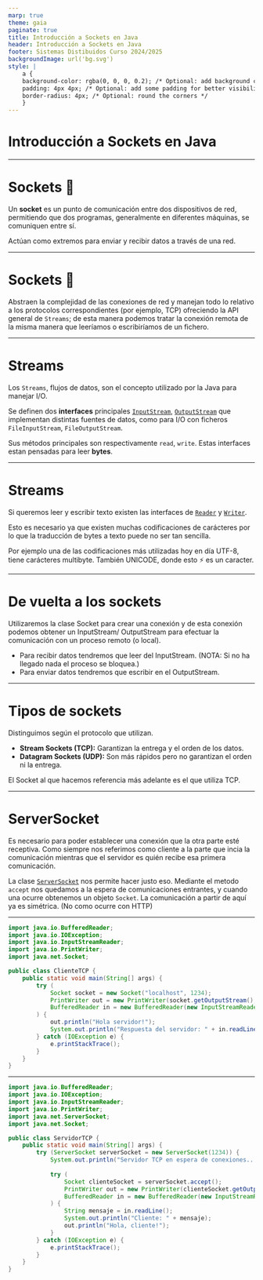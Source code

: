 ```yaml
---
marp: true
theme: gaia
paginate: true
title: Introducción a Sockets en Java
header: Introducción a Sockets en Java
footer: Sistemas Distibuidos Curso 2024/2025
backgroundImage: url('bg.svg')
style: |
    a {
    background-color: rgba(0, 0, 0, 0.2); /* Optional: add background color */
    padding: 4px 4px; /* Optional: add some padding for better visibility */
    border-radius: 4px; /* Optional: round the corners */
    }
---
```

<!--_class: lead-->

# Introducción a Sockets en Java

-----------------------------------------

# Sockets 🔌

Un **socket** es un punto de comunicación entre dos dispositivos de red, permitiendo que dos programas, generalmente en diferentes máquinas, se comuniquen entre sí. 

Actúan como extremos para enviar y recibir datos a través de una red.

--------------------

# Sockets 🔌

Abstraen la complejidad de las conexiones de red y manejan todo lo
relativo a los protocolos correspondientes (por ejemplo, TCP) ofreciendo la API general de
`Streams`; de esta manera podemos tratar la conexión remota de la misma manera que leeríamos
o escribiríamos de un fichero.

----------------------------------------------------------------------------

# Streams

Los `Streams`, flujos de datos, son el concepto utilizado por la Java para manejar I/O.

Se definen dos __interfaces__ principales [`InputStream`](https://docs.oracle.com/javase/8/docs/api/java/io/InputStream.html), [`OutputStream`](https://docs.oracle.com/javase/8/docs/api/java/io/OutputStream.html) que implementan distintas fuentes de datos, como para I/O con ficheros `FileInputStream`, `FileOutputStream`.

Sus métodos principales son respectivamente `read`, `write`.
Estas interfaces estan pensadas para leer __bytes__.

----------------------------------------------------------------------------

# Streams

Si queremos leer y escribir texto existen las interfaces de [`Reader`](https://docs.oracle.com/javase/8/docs/api/java/io/Reader.html) y [`Writer`](https://docs.oracle.com/javase/8/docs/api/java/io/Writer.html).

Esto es necesario ya que existen muchas codificaciones de carácteres por lo que la traducción de bytes a texto puede no ser tan sencilla.

Por ejemplo una de las codificaciones más utilizadas hoy en día UTF-8, tiene carácteres multibyte. También UNICODE, donde esto ⚡️ es un caracter.

----------------------------------------------------------------------------
# De vuelta a los sockets

Utilizaremos la clase Socket para crear una conexión y de esta conexión podemos obtener un InputStream/ OutputStream para efectuar la comunicación con un proceso remoto (o local).

- Para recibir datos tendremos que leer del InputStream. (NOTA: Si no ha llegado nada el proceso se bloquea.)
- Para enviar datos tendremos que escribir en el OutputStream.


----------------------------------------------------------------------------

# Tipos de sockets

Distinguimos según el protocolo que utilizan.

- **Stream Sockets (TCP):** Garantizan la entrega y el orden de los datos.
- **Datagram Sockets (UDP):** Son más rápidos pero no garantizan el orden ni la entrega.

El Socket al que hacemos referencia más adelante es el que utiliza TCP.

----------------------------------------------------------------------------
# ServerSocket

Es necesario para poder establecer una conexión que la otra parte esté receptiva. Como siempre nos referimos como cliente a la parte que incia la comunicación mientras que el servidor es quién recibe esa primera comunicación.

La clase [`ServerSocket`](https://docs.oracle.com/javase/8/docs/api/java/net/ServerSocket.html) nos permite hacer justo eso. Mediante el metodo `accept` nos quedamos a la espera de comunicaciones entrantes, y cuando una ocurre obtenemos un objeto `Socket`. La comunicación a partir de aquí ya es simétrica. (No como ocurre con HTTP)

----------------------------------------------------------------------------


```java
import java.io.BufferedReader;
import java.io.IOException;
import java.io.InputStreamReader;
import java.io.PrintWriter;
import java.net.Socket;

public class ClienteTCP {
    public static void main(String[] args) {
        try (
            Socket socket = new Socket("localhost", 1234);
            PrintWriter out = new PrintWriter(socket.getOutputStream(), true);
            BufferedReader in = new BufferedReader(new InputStreamReader(socket.getInputStream()))
        ) {
            out.println("Hola servidor!");
            System.out.println("Respuesta del servidor: " + in.readLine());
        } catch (IOException e) {
            e.printStackTrace();
        }
    }
}
```
---

```java
import java.io.BufferedReader;
import java.io.IOException;
import java.io.InputStreamReader;
import java.io.PrintWriter;
import java.net.ServerSocket;
import java.net.Socket;

public class ServidorTCP {
    public static void main(String[] args) {
        try (ServerSocket serverSocket = new ServerSocket(1234)) {
            System.out.println("Servidor TCP en espera de conexiones...");
            
            try (
                Socket clienteSocket = serverSocket.accept();
                PrintWriter out = new PrintWriter(clienteSocket.getOutputStream(), true);
                BufferedReader in = new BufferedReader(new InputStreamReader(clienteSocket.getInputStream()))
            ) {
                String mensaje = in.readLine();
                System.out.println("Cliente: " + mensaje);
                out.println("Hola, cliente!");
            }
        } catch (IOException e) {
            e.printStackTrace();
        }
    }
}

```
